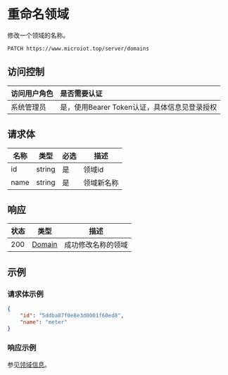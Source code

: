 # 重命名领域

修改一个领域的名称。

``` HTTP
PATCH https://www.microiot.top/server/domains
```
## 访问控制

| 访问用户角色 | 是否需要认证                                 |
| :----------- | :------------------------------------------- |
| 系统管理员   | 是，使用Bearer Token认证，具体信息见登录授权 |


## 请求体

| 名称 | 类型   | 必选 | 描述       |
| ---- | ------ | ---- | ---------- |
| id   | string | 是   | 领域id     |
| name | string | 是   | 领域新名称 |


## 响应

| 状态 | 类型                          | 描述               |
| ---- | ----------------------------- | ------------------ |
| 200  | [Domain](adddomain.md#domain) | 成功修改名称的领域 |



## 示例

### 请求体示例

``` JSON
{
    "id": "5ddba87f0e8e3d0001f60ed8",
    "name": "meter"
}
```

### 响应示例

参见[领域信息](adddomain.md#_7)。

